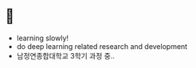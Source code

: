 # :turtle: 

- learning slowly!
- do deep learning related research and development
- 남정연종합대학교 3학기 과정 중.. 
